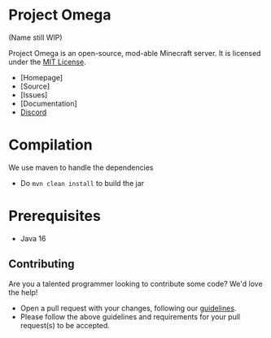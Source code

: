 # Project Omega
(Name still WIP)

Project Omega is an open-source, mod-able Minecraft server. It is licensed under the [MIT License].
* [Homepage]
* [Source]
* [Issues]
* [Documentation]
* [Discord]

# Compilation
We use maven to handle the dependencies
* Do `mvn clean install` to build the jar

# Prerequisites
* Java 16

## Contributing
Are you a talented programmer looking to contribute some code? We'd love the help!
* Open a pull request with your changes, following our [guidelines](CONTRIBUTING.md).
* Please follow the above guidelines and requirements for your pull request(s) to be accepted.

[MIT License]: http://www.tldrlegal.com/license/mit-license
[Discord]: https://discord.gg/mcmU4gZ5Ba
